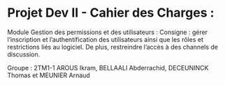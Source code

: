 # Projet Dev II - Cahier des Charges :
Module Gestion des permissions et des utilisateurs :
Consigne : gérer l’inscription et l’authentification des utilisateurs ainsi que les rôles et restrictions liés au logiciel. De plus, restreindre l’accès à des channels de discussion.

Groupe : 2TM1-1 AROUS Ikram, BELLAALI Abderrachid, DECEUNINCK Thomas et MEUNIER Arnaud
